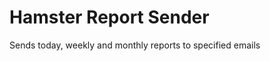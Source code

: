 Hamster Report Sender
=====================

Sends today, weekly and monthly reports to specified emails
